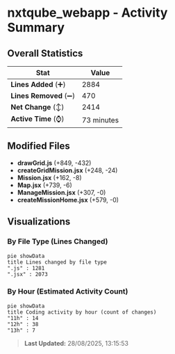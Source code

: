 # nxtqube_webapp - Activity Summary 

## Overall Statistics

| Stat                   | Value                                                             |
| ---------------------- | ----------------------------------------------------------------- |
| **Lines Added** (➕)   | 2884                                          |
| **Lines Removed** (➖) | 470                                        |
| **Net Change** (↕)    | 2414                |
| **Active Time** (⌚)   | 73 minutes |


## Modified Files
- **drawGrid.js** (+849, -432)
- **createGridMission.jsx** (+248, -24)
- **Mission.jsx** (+162, -8)
- **Map.jsx** (+739, -6)
- **ManageMission.jsx** (+307, -0)
- **createMissionHome.jsx** (+579, -0)

## Visualizations

### By File Type (Lines Changed)

```mermaid
pie showData
title Lines changed by file type
".js" : 1281
".jsx" : 2073
```

### By Hour (Estimated Activity Count)

```mermaid
pie showData
title Coding activity by hour (count of changes)
"11h" : 14
"12h" : 38
"13h" : 7
```


> **Last Updated:** 28/08/2025, 13:15:53